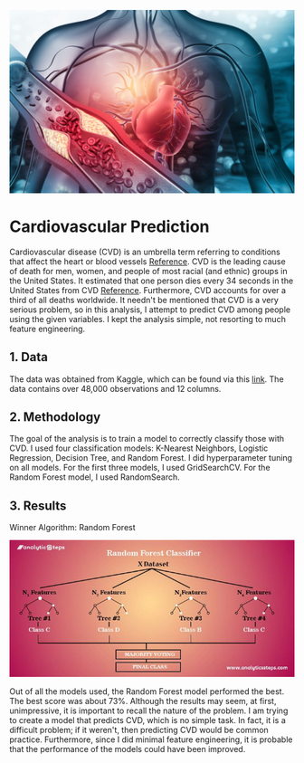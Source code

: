 ![cover_photo](cover_image.jpg)

# Cardiovascular Prediction
Cardiovascular disease (CVD) is an umbrella term referring to conditions that affect
the heart or blood vessels [Reference](https://www.cdc.gov/heartdisease/facts.htm#:~:text=Heart%20disease%20is%20the%20leading,groups%20in%20the%20United%20States.&text=One%20person%20dies%20every%2034,United%20States%20from%20cardiovascular%20disease.&text=About%20697%2C000%20people%20in%20the,1%20in%20every%205%20deaths.). CVD is the leading cause of death for men, women, and people of most racial
(and ethnic) groups in the United States. It estimated that one person dies every 34 seconds in the United States from CVD [Reference](https://www.cdc.gov/heartdisease/facts.htm#:~:text=Heart%20disease%20is%20the%20leading,groups%20in%20the%20United%20States.&text=One%20person%20dies%20every%2034,United%20States%20from%20cardiovascular%20disease.&text=About%20697%2C000%20people%20in%20the,1%20in%20every%205%20deaths.). Furthermore, CVD accounts for over a third of all deaths worldwide. It needn't be mentioned that CVD is a very serious problem, so in this analysis, I attempt to predict CVD among people using the given variables. I kept the analysis simple, not resorting to much feature engineering. 

## 1. Data
The data was obtained from Kaggle, which can be found via this [link](https://www.kaggle.com/datasets/bhadaneeraj/cardio-vascular-disease-detection). 
The data contains over 48,000 observations and 12 columns. 

## 2. Methodology
The goal of the analysis is to train a model to correctly classify those with CVD. I used four classification models: K-Nearest Neighbors, Logistic Regression, Decision Tree, and Random Forest. I did hyperparameter tuning on all models. For the first three models, I used GridSearchCV. For the Random Forest model, I used RandomSearch. 

## 3. Results 
Winner Algorithm: Random Forest

![Random Forest](rfc_model.jpg) 

Out of all the models used, the Random Forest model performed the best. The best score was about 73%. Although the results may seem, at first, unimpressive, it is important to recall the nature of the problem. I am trying to create a model that predicts CVD, which is no simple task. In fact, it is a difficult problem; if it weren't, then predicting CVD would be common practice. Furthermore, since I did minimal feature engineering, it is probable that the performance of the models could have been improved.
